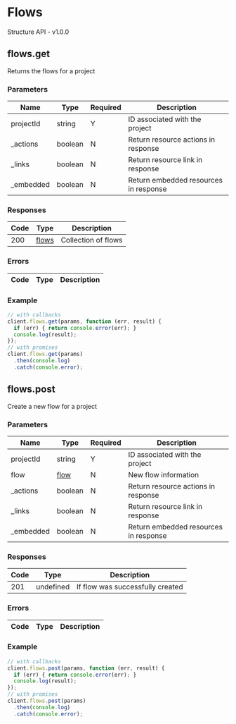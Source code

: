 # Flows
Structure API - v1.0.0

## flows.get
Returns the flows for a project



### Parameters
| Name | Type | Required | Description |
| ---- | ---- | -------- | ----------- |
| projectId | string | Y | ID associated with the project |
| _actions | boolean | N | Return resource actions in response |
| _links | boolean | N | Return resource link in response |
| _embedded | boolean | N | Return embedded resources in response |

### Responses
| Code | Type | Description |
| ---- | ---- | ----------- |
| 200 | [flows](_schemas.md#flows) | Collection of flows |

### Errors
| Code | Type | Description |
| ---- | ---- | ----------- |

### Example
```javascript
// with callbacks
client.flows.get(params, function (err, result) {
  if (err) { return console.error(err); }
  console.log(result);
});
// with promises
client.flows.get(params)
  .then(console.log)
  .catch(console.error);
```
## flows.post
Create a new flow for a project



### Parameters
| Name | Type | Required | Description |
| ---- | ---- | -------- | ----------- |
| projectId | string | Y | ID associated with the project |
| flow | [flow](_schemas.md#flow) | N | New flow information |
| _actions | boolean | N | Return resource actions in response |
| _links | boolean | N | Return resource link in response |
| _embedded | boolean | N | Return embedded resources in response |

### Responses
| Code | Type | Description |
| ---- | ---- | ----------- |
| 201 | undefined | If flow was successfully created |

### Errors
| Code | Type | Description |
| ---- | ---- | ----------- |

### Example
```javascript
// with callbacks
client.flows.post(params, function (err, result) {
  if (err) { return console.error(err); }
  console.log(result);
});
// with promises
client.flows.post(params)
  .then(console.log)
  .catch(console.error);
```
